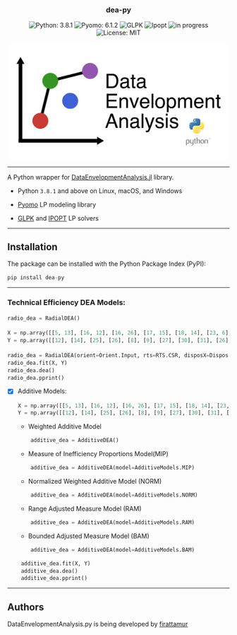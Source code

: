 <h3 align="center">
	dea-py
</h3>

<!-- badges -->
<p align="center">

<!-- language -->
<img src="https://img.shields.io/badge/Python-3.8.1-success" alt="Python: 3.8.1">
<img src="https://img.shields.io/badge/Pyomo-6.1.2-yellow" alt="Pyomo: 6.1.2">
<img src="https://img.shields.io/badge/-GLPK-blue" alt="GLPK">
<img src="https://img.shields.io/badge/-IPOPT-blue" alt="Ipopt">
  
  
<!-- inprogress or completed -->
<!-- <img src="https://img.shields.io/badge/-completed-green" alt="completed"> -->
	
<!-- inprogress or completed -->
<img src="https://img.shields.io/badge/-in%20progress-red" alt="in progress">
	
<!-- licence -->
<img src="https://img.shields.io/badge/License-MIT-lightgrey.svg" alt="License: MIT">
	
<!-- week of year -->
<!-- <img src="https://img.shields.io/badge/week-30-green" alt="in progress"> -->

</p>

![DataEnvelopmentAnalysis logo](assets/logo/logo.png "DataEnvelopmentAnalysis logo")

<!-- | Documentation | Build Status      | Coverage    | Zenodo      |
|:-------------:|:-----------------:|:-----------:|:-----------:|
| [![][docs-stable-img]][docs-stable-url] [![][docs-dev-img]][docs-dev-url] |  [![][githubci-img]][githubci-url] | [![][codecov-img]][codecov-url] | [![][zenodo-img]][zenodo-url] | -->

<hr>

A Python wrapper for [DataEnvelopmentAnalysis.jl](https://github.com/javierbarbero/DataEnvelopmentAnalysis.jl) library.

* Python `3.8.1` and above on Linux, macOS, and Windows

* [Pyomo](https://github.com/Pyomo/pyomo) LP modeling library

* [GLPK](http://www.gnu.org/software/glpk/) and [IPOPT](https://coin-or.github.io/Ipopt/) LP solvers

<hr>

## Installation

The package can be installed with the Python Package Index (PyPI):
```python
pip install dea-py
```

<hr>

### Technical Efficiency DEA Models:

```python
radio_dea = RadialDEA()

X = np.array([[5, 13], [16, 12], [16, 26], [17, 15], [18, 14], [23, 6], [25, 10], [27, 22], [37, 14], [42, 25], [5, 17]])
Y = np.array([[12], [14], [25], [26], [8], [9], [27], [30], [31], [26], [12]])

radio_dea = RadialDEA(orient=Orient.Input, rts=RTS.CSR, disposX=Dispos.Strong, disposY=Dispos.Strong)
radio_dea.fit(X, Y)
radio_dea.dea()
radio_dea.pprint()

```

- [X] Additive Models: 

	```python
	X = np.array([[5, 13], [16, 12], [16, 26], [17, 15], [18, 14], [23, 6], [25, 10], [27, 22], [37, 14], [42, 25], [5, 17]])
	Y = np.array([[12], [14], [25], [26], [8], [9], [27], [30], [31], [26], [12]])
	```

	* Weighted Additive Model

	```python
	    additive_dea = AdditiveDEA()
	```

 	* Measure of Inefficiency Proportions Model(MIP)

	```python
	    additive_dea = AdditiveDEA(model=AdditiveModels.MIP)
	```

 	* Normalized Weighted Additive Model (NORM)

	```python
	    additive_dea = AdditiveDEA(model=AdditiveModels.NORM)
	```

 	* Range Adjusted Measure Model (RAM)

	```python
	    additive_dea = AdditiveDEA(model=AdditiveModels.RAM)
	```

 	* Bounded Adjusted Measure Model (BAM)

	```python
	    additive_dea = AdditiveDEA(model=AdditiveModels.BAM)
	```
	
	```python
	 additive_dea.fit(X, Y)
	 additive_dea.dea()
	 additive_dea.pprint()
	```

<hr>


## Authors

DataEnvelopmentAnalysis.py is being developed by [firattamur](https://github.com/firattamur)
